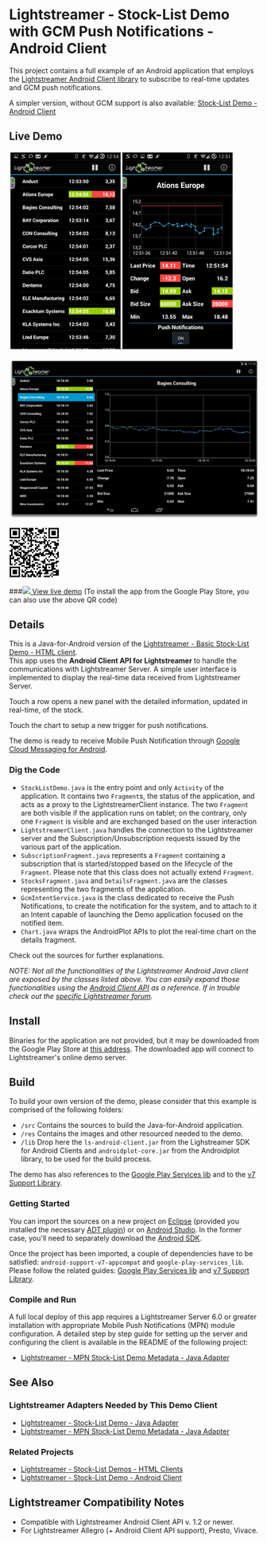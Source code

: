 # Lightstreamer - Stock-List Demo with GCM Push Notifications - Android Client

This project contains a full example of an Android application that employs the [Lightstreamer Android Client library](http://www.lightstreamer.com/latest/Lightstreamer_Allegro-Presto-Vivace_6_0_Colosseo/Lightstreamer/DOCS-SDKs/sdk_client_android/doc/API-reference/index.html)
to subscribe to real-time updates and GCM push notifications.

A simpler version, without GCM support is also available: [Stock-List Demo - Android Client](https://github.com/Weswit/Lightstreamer-example-AdvStockList-client-android)


## Live Demo

[![screenshot](screen_android_large.png)](https://play.google.com/store/apps/details?id=com.lightstreamer.demo.android)
 
[![tablet screenshot](screen_android_tablet.png)](https://play.google.com/store/apps/details?id=com.lightstreamer.demo.android)

![QR](qrcode.png)

###[![](http://demos.lightstreamer.com/site/img/play.png) View live demo](https://market.android.com/details?id=com.lightstreamer.demo.android)
(To install the app from the Google Play Store, you can also use the above QR code)


## Details

This is a Java-for-Android version of the [Lightstreamer - Basic Stock-List Demo - HTML client](https://github.com/Weswit/Lightstreamer-example-StockList-client-javascript#basic-stock-list-demo---html-client).<br>
This app uses the <b>Android Client API for Lightstreamer</b> to handle the communications with Lightstreamer Server. A simple user interface is implemented to display the real-time data received from Lightstreamer Server.<br>

Touch a row opens a new panel with the detailed information, updated in real-time, of the stock.

Touch the chart to setup a new trigger for push notifications.
    
The demo is ready to receive Mobile Push Notification through [Google Cloud Messaging for Android](https://developer.android.com/google/gcm/index.html).

### Dig the Code

* `StockListDemo.java` is the entry point and only `Activity` of the application. It contains two `Fragment`s, the status of
the application, and acts as a proxy to the LightstreamerClient instance. The two `Fragment` are both visible if the application
runs on tablet; on the contrary, only one `Fragment` is visible and are exchanged based on the user interaction
* `LightstreamerClient.java` handles the connection to the Lightstreamer server and the Subscription/Unsubscription requests
issued by the various part of the application.
* `SubscriptionFragment.java` represents a `Fragment` containing a subscription that is started/stopped based on the lifecycle of 
the `Fragment`. Please note that this class does not actually extend `Fragment`.
* `StocksFragment.java` and `DetailsFragment.java` are the classes representing the two fragments of the application. 
* `GcmIntentService.java` is the class dedicated to receive the Push Notifications, to create the notification for the system, and 
to attach to it an Intent capable of launching the Demo application focused on the notified item.
* `Chart.java` wraps the AndroidPlot APIs to plot the real-time chart on the details fragment.


Check out the sources for further explanations.
  
*NOTE: Not all the functionalities of the Lightstreamer Android Java client are exposed by the classes listed above. You can easily expand those functionalities using the [Android Client API](http://www.lightstreamer.com/latest/Lightstreamer_Allegro-Presto-Vivace_6_0_Colosseo/Lightstreamer/DOCS-SDKs/sdk_client_android/doc/API-reference/index.html) as a reference. If in trouble check out the [specific Lightstreamer forum](http://forums.lightstreamer.com/forumdisplay.php?33-Android-Client-API).*

## Install

Binaries for the application are not provided, but it may be downloaded from the Google Play Store at [this address](https://play.google.com/store/apps/details?id=com.lightstreamer.demo.android). The downloaded app will connect to Lightstreamer's online demo server.

## Build

To build your own version of the demo, please consider that this example is comprised of the following folders:
* `/src` Contains the sources to build the Java-for-Android application.
* `/res` Contains the images and other resourced needed to the demo. 
* `/lib` Drop here the `ls-android-client.jar` from the Lighstreamer SDK for Android Clients and
`androidplot-core.jar` from the Androidplot library, to be used for the build process.

The demo has also references to the [Google Play Services lib](https://developer.android.com/google/play-services/setup.html) 
and to the [v7 Support Library](https://developer.android.com/tools/support-library/setup.html).
  
### Getting Started

You can import the sources on a new project on [Eclipse](http://www.eclipse.org/) (provided you installed the necessary
[ADT plugin](http://developer.android.com/sdk/eclipse-adt.html)) or on [Android Studio](https://developer.android.com/sdk/installing/studio.html).
In the former case, you'll need to separately download the [Android SDK](http://developer.android.com/sdk/).

Once the project has been imported, a couple of dependencies have to be satisfied: `android-support-v7-appcompat` and `google-play-services_lib`.
Please follow the related guides: [Google Play Services lib](https://developer.android.com/google/play-services/setup.html) and 
[v7 Support Library](https://developer.android.com/tools/support-library/setup.html).

### Compile and Run

A full local deploy of this app requires a Lightstreamer Server 6.0 or greater installation with appropriate Mobile Push Notifications (MPN) module configuration. A detailed step by step guide for setting up the server and configuring the client is available in the README of the following project:

* [Lightstreamer - MPN Stock-List Demo Metadata - Java Adapter](https://github.com/Weswit/Lightstreamer-example-MPNStockListMetadata-adapter-java)

## See Also

### Lightstreamer Adapters Needed by This Demo Client

* [Lightstreamer - Stock-List Demo - Java Adapter](https://github.com/Weswit/Lightstreamer-example-Stocklist-adapter-java)
* [Lightstreamer - MPN Stock-List Demo Metadata - Java Adapter](https://github.com/Weswit/Lightstreamer-example-MPNStockListMetadata-adapter-java)

### Related Projects

* [Lightstreamer - Stock-List Demos - HTML Clients](https://github.com/Weswit/Lightstreamer-example-Stocklist-client-javascript)
* [Lightstreamer - Stock-List Demo - Android Client](https://github.com/Weswit/Lightstreamer-example-AdvStockList-client-android)

## Lightstreamer Compatibility Notes

* Compatible with Lightstreamer Android Client API v. 1.2 or newer.
* For Lightstreamer Allegro (+ Android Client API support), Presto, Vivace.
